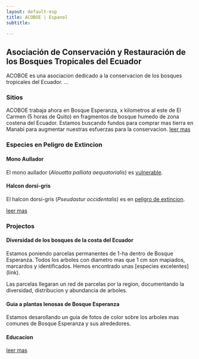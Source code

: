 ```yaml
---
layout: default-esp
title: ACOBOE | Espanol
subtitle: 

---
```


<!--photo section-->


<h2>Asociación de Conservación y Restauración de los Bosques Tropicales del Ecuador</h2>
ACOBOE es una asociacion dedicado a la conservacion de los bosques tropicales del Ecuador. ...


<h3>Sitios</h3>

ACOBOE trabaja ahora en Bosque Esperanza, x kilometros al este de El Carmen (5 horas de Quito) en fragmentos de bosque humedo de zona costena del Ecuador. Estamos buscando fundos para comprar mas tierra en Manabi para augmentar nuestras esfuerzas para la conservacion. [leer mas](../sitios.html)

<h3>Especies en Peligro de Extincion</h3>

#### Mono Aullador

El mono aullador (*Alouatta palliata aequatorialis*) es [vulnerable](https://en.wikipedia.org/wiki/Ecuadorian_mantled_howler).

#### Halcon dorsi-gris
El halcon dorsi-gris (*Pseudastur occidentalis*) es en [peligro de extincion](https://en.wikipedia.org/wiki/Grey-backed_Hawk). 

[leer mas](../especies.html)


<h3>Projectos</h3>

#### Diversidad de los bosques de la costa del Ecuador

Estamos poniendo parcelas permanentes de 1-ha dentro de Bosque Esperanza. Todos los arboles con diametro mas que 1 cm son mapiados, marcardos y identificados. Hemos encontrado unas [especies excelentes] (link). 

Las parcelas llegaran un red de parcelas por la region, documentando la diversidad, distribucion y abundancia de arboles.


#### Guia a plantas lenosas de Bosque Esperanza

Estamos desarollando un guia de fotos de color sobre los arboles mas comunes de Bosque Esperanza y sus alrededores.


#### Educacion

[leer mas](../proyectos.html)





